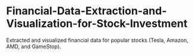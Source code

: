 # Financial-Data-Extraction-and-Visualization-for-Stock-Investment
Extracted and visualized financial data for popular stocks (Tesla, Amazon, AMD, and GameStop).
